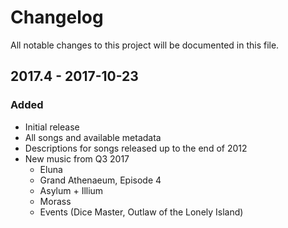 # Changelog
All notable changes to this project will be documented in this file.

## 2017.4 - 2017-10-23
### Added
- Initial release
- All songs and available metadata
- Descriptions for songs released up to the end of 2012
- New music from Q3 2017
    - Eluna
    - Grand Athenaeum, Episode 4
    - Asylum + Illium
    - Morass
    - Events (Dice Master, Outlaw of the Lonely Island)
